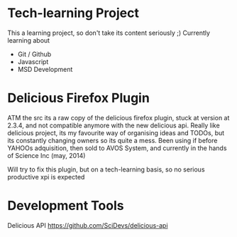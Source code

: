 Tech-learning Project
==========

This a learning project, so don't take its content seriously ;)
Currently learning about

- Git / Github
- Javascript
- MSD Development


Delicious Firefox Plugin
==========

ATM the src its a raw copy of the delicious firefox plugin, stuck at version at 2.3.4, and not compatible anymore with the new delicious api.
Really like delicious project, its my favourite way of organising ideas and TODOs, but its constantly changing owners so its quite a mess.
Been using if before YAHOOs adquisition, then sold to AVOS System, and currently in the hands of Science Inc (may, 2014)

Will try to fix this plugin, but on a tech-learning basis, so no serious productive xpi is expected


Development Tools
==========
Delicious API https://github.com/SciDevs/delicious-api
